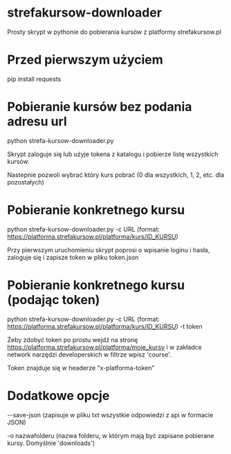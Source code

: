 # strefakursow-downloader
Prosty skrypt w pythonie do pobierania kursów z platformy strefakursow.pl

# Przed pierwszym użyciem
pip install requests

# Pobieranie kursów bez podania adresu url
python strefa-kursow-downloader.py

Skrypt zaloguje się lub użyje tokena z katalogu i pobierze listę wszystkich kursów.

Nastepnie pozwoli wybrać który kurs pobrać (0 dla wszystkich, 1, 2, etc. dla pozostałych)

# Pobieranie konkretnego kursu
python strefa-kursow-downloader.py -c URL (format: https://platforma.strefakursow.pl/platforma/kurs/ID_KURSU) 

Przy pierwszym uruchomieniu skrypt poprosi o wpisanie loginu i hasła, zaloguje się i zapisze token w pliku token.json

# Pobieranie konkretnego kursu (podając token)
python strefa-kursow-downloader.py -c URL (format: https://platforma.strefakursow.pl/platforma/kurs/ID_KURSU) -t token 

Żeby zdobyć token po prostu wejdź na stronę https://platforma.strefakursow.pl/platforma/moje_kursy i w zakładce network narzędzi developerskich w filtrze wpisz 'course'.

Token znajduje się w headerze "x-platforma-token"

# Dodatkowe opcje
--save-json (zapisuje w pliku txt wszystkie odpowiedzi z api w formacie JSON)

-o nazwafolderu (nazwa folderu, w którym mają być zapisane pobierane kursy. Domyślnie 'downloads')

